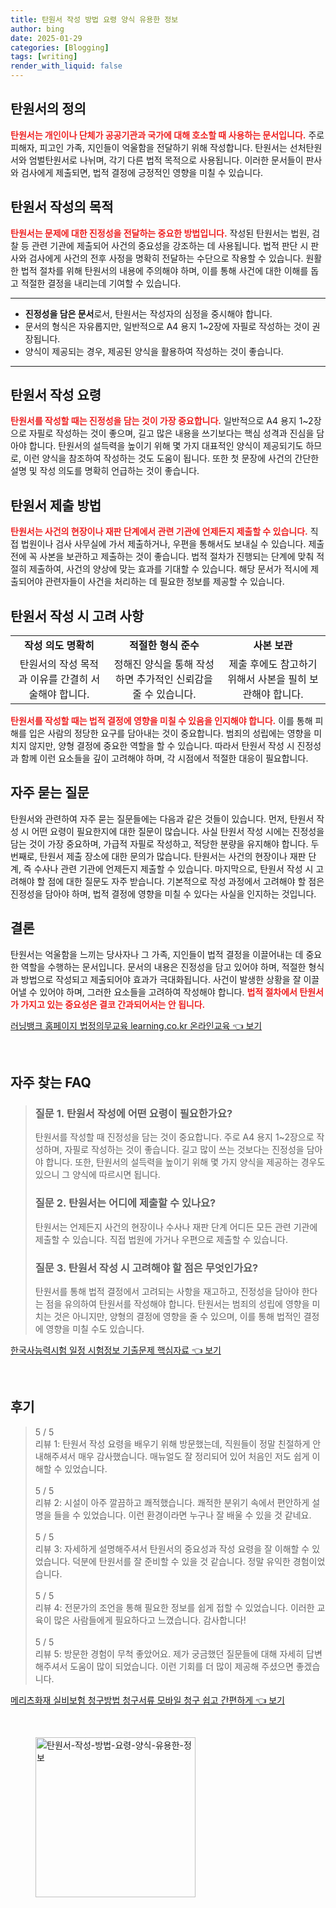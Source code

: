 ```yaml
---
title: 탄원서 작성 방법 요령 양식 유용한 정보
author: bing
date: 2025-01-29
categories: [Blogging]
tags: [writing]
render_with_liquid: false
---
```



<h2 id='탄원서의 정의'>탄원서의 정의</h2>

<p><b><span style="color: #ee2323;">탄원서는 개인이나 단체가 공공기관과 국가에 대해 호소할 때 사용하는 문서입니다.</span></b> 주로 피해자, 피고인 가족, 지인들이 억울함을 전달하기 위해 작성합니다. 탄원서는 선처탄원서와 엄벌탄원서로 나뉘며, 각기 다른 법적 목적으로 사용됩니다. 이러한 문서들이 판사와 검사에게 제출되면, 법적 결정에 긍정적인 영향을 미칠 수 있습니다.</p>

<h2 id='탄원서 작성의 목적'>탄원서 작성의 목적</h2>

<p><b><span style="color: #ee2323;">탄원서는 문제에 대한 진정성을 전달하는 중요한 방법입니다.</span></b> 작성된 탄원서는 법원, 검찰 등 관련 기관에 제출되어 사건의 중요성을 강조하는 데 사용됩니다. 법적 판단 시 판사와 검사에게 사건의 전후 사정을 명확히 전달하는 수단으로 작용할 수 있습니다. 원활한 법적 절차를 위해 탄원서의 내용에 주의해야 하며, 이를 통해 사건에 대한 이해를 돕고 적절한 결정을 내리는데 기여할 수 있습니다.</p>

<hr />

<ul>
    <li><b>진정성을 담은 문서</b>로서, 탄원서는 작성자의 심정을 중시해야 합니다.</li>
    <li>문서의 형식은 자유롭지만, 일반적으로 A4 용지 1~2장에 자필로 작성하는 것이 권장됩니다.</li>
    <li>양식이 제공되는 경우, 제공된 양식을 활용하여 작성하는 것이 좋습니다.</li>
</ul>

<hr />

<h2 id='탄원서 작성 요령'>탄원서 작성 요령</h2>

<p><b><span style="color: #ee2323;">탄원서를 작성할 때는 진정성을 담는 것이 가장 중요합니다.</span></b> 일반적으로 A4 용지 1~2장으로 자필로 작성하는 것이 좋으며, 길고 많은 내용을 쓰기보다는 핵심 성격과 진심을 담아야 합니다. 탄원서의 설득력을 높이기 위해 몇 가지 대표적인 양식이 제공되기도 하므로, 이런 양식을 참조하여 작성하는 것도 도움이 됩니다. 또한 첫 문장에 사건의 간단한 설명 및 작성 의도를 명확히 언급하는 것이 좋습니다.</p>

<h2 id='탄원서 제출 방법'>탄원서 제출 방법</h2>

<p><b><span style="color: #ee2323;">탄원서는 사건의 현장이나 재판 단계에서 관련 기관에 언제든지 제출할 수 있습니다.</span></b> 직접 법원이나 검사 사무실에 가서 제출하거나, 우편을 통해서도 보내실 수 있습니다. 제출 전에 꼭 사본을 보관하고 제출하는 것이 좋습니다. 법적 절차가 진행되는 단계에 맞춰 적절히 제출하여, 사건의 양상에 맞는 효과를 기대할 수 있습니다. 해당 문서가 적시에 제출되어야 관련자들이 사건을 처리하는 데 필요한 정보를 제공할 수 있습니다.</p>

<h2 id='탄원서 작성 시 고려 사항'>탄원서 작성 시 고려 사항</h2>

<table>
    <tr>
        <td style="text-align: center; height: 17px;"><b>작성 의도 명확히</b></td>
        <td style="text-align: center; height: 17px;"><b>적절한 형식 준수</b></td>
        <td style="text-align: center; height: 17px;"><b>사본 보관</b></td>
    </tr>
    <tr>
        <td style="text-align: center; height: 17px;">탄원서의 작성 목적과 이유를 간결히 서술해야 합니다.</td>
        <td style="text-align: center; height: 17px;">정해진 양식을 통해 작성하면 추가적인 신뢰감을 줄 수 있습니다.</td>
        <td style="text-align: center; height: 17px;">제출 후에도 참고하기 위해서 사본을 필히 보관해야 합니다.</td>
    </tr>
</table>

<p><b><span style="color: #ee2323;">탄원서를 작성할 때는 법적 결정에 영향을 미칠 수 있음을 인지해야 합니다.</span></b> 이를 통해 피해를 입은 사람의 정당한 요구를 담아내는 것이 중요합니다. 범죄의 성립에는 영향을 미치지 않지만, 양형 결정에 중요한 역할을 할 수 있습니다. 따라서 탄원서 작성 시 진정성과 함께 이런 요소들을 깊이 고려해야 하며, 각 시점에서 적절한 대응이 필요합니다.</p>

<h2 id='자주 묻는 질문'>자주 묻는 질문</h2>

<p>탄원서와 관련하여 자주 묻는 질문들에는 다음과 같은 것들이 있습니다. 먼저, 탄원서 작성 시 어떤 요령이 필요한지에 대한 질문이 많습니다. 사실 탄원서 작성 시에는 진정성을 담는 것이 가장 중요하며, 가급적 자필로 작성하고, 적당한 분량을 유지해야 합니다. 두 번째로, 탄원서 제출 장소에 대한 문의가 많습니다. 탄원서는 사건의 현장이나 재판 단계, 즉 수사나 관련 기관에 언제든지 제출할 수 있습니다. 마지막으로, 탄원서 작성 시 고려해야 할 점에 대한 질문도 자주 받습니다. 기본적으로 작성 과정에서 고려해야 할 점은 진정성을 담아야 하며, 법적 결정에 영향을 미칠 수 있다는 사실을 인지하는 것입니다.</p>

<h2 id='결론'>결론</h2>

<p>탄원서는 억울함을 느끼는 당사자나 그 가족, 지인들이 법적 결정을 이끌어내는 데 중요한 역할을 수행하는 문서입니다. 문서의 내용은 진정성을 담고 있어야 하며, 적절한 형식과 방법으로 작성되고 제출되어야 효과가 극대화됩니다. 사건이 발생한 상황을 잘 이끌어낼 수 있어야 하며, 그러한 요소들을 고려하여 작성해야 합니다. <b><span style="color: #ee2323;">법적 절차에서 탄원서가 가지고 있는 중요성은 결코 간과되어서는 안 됩니다.</span></b></p>


<p><a class="click-button" title="러닝뱅크 홈페이지 법정의무교육 learning.co.kr 온라인교육" href="https://yellowplanner.github.io/posts/%EB%9F%AC%EB%8B%9D%EB%B1%85%ED%81%AC-%ED%99%88%ED%8E%98%EC%9D%B4%EC%A7%80-%EB%B2%95%EC%A0%95%EC%9D%98%EB%AC%B4%EA%B5%90%EC%9C%A1-learning.co.kr-%EC%98%A8%EB%9D%BC%EC%9D%B8%EA%B5%90%EC%9C%A1/" rel="dofollow">러닝뱅크 홈페이지 법정의무교육 learning.co.kr 온라인교육 👈 보기</a></p><br>
<h2 id='자주_찾는_FAQ'>자주 찾는 FAQ</h2>
<div itemscope="" itemtype="https://schema.org/FAQPage"> 
<blockquote> 
<div itemscope="" itemprop="mainEntity" itemtype="https://schema.org/Question"> 
<h3 itemprop="name">질문 1. 탄원서 작성에 어떤 요령이 필요한가요?</h3> 
<div itemscope="" itemprop="acceptedAnswer" itemtype="https://schema.org/Answer"> 
<span itemprop="text"> 
<p>탄원서를 작성할 때 진정성을 담는 것이 중요합니다. 주로 A4 용지 1~2장으로 작성하며, 자필로 작성하는 것이 좋습니다. 길고 많이 쓰는 것보다는 진정성을 담아야 합니다. 또한, 탄원서의 설득력을 높이기 위해 몇 가지 양식을 제공하는 경우도 있으니 그 양식에 따르시면 됩니다.</p> 
</span> 
</div> 
</div> 
<div itemscope="" itemprop="mainEntity" itemtype="https://schema.org/Question"> 
<h3 itemprop="name">질문 2. 탄원서는 어디에 제출할 수 있나요?</h3> 
<div itemscope="" itemprop="acceptedAnswer" itemtype="https://schema.org/Answer"> 
<span itemprop="text"> 
<p>탄원서는 언제든지 사건의 현장이나 수사나 재판 단계 어디든 모든 관련 기관에 제출할 수 있습니다. 직접 법원에 가거나 우편으로 제출할 수 있습니다.</p> 
</span> 
</div> 
</div> 
<div itemscope="" itemprop="mainEntity" itemtype="https://schema.org/Question"> 
<h3 itemprop="name">질문 3. 탄원서 작성 시 고려해야 할 점은 무엇인가요?</h3> 
<div itemscope="" itemprop="acceptedAnswer" itemtype="https://schema.org/Answer"> 
<span itemprop="text"> 
<p>탄원서를 통해 법적 결정에서 고려되는 사항을 재고하고, 진정성을 담아야 한다는 점을 유의하여 탄원서를 작성해야 합니다. 탄원서는 범죄의 성립에 영향을 미치는 것은 아니지만, 양형의 결정에 영향을 줄 수 있으며, 이를 통해 법적인 결정에 영향을 미칠 수도 있습니다.</p> 
</span> 
</div> 
</div> 
</blockquote> 
</div>
<p><a class="click-button" title="한국사능력시험 일정 시험정보 기출문제 핵심자료" href="https://yellowplanner.github.io/posts/%ED%95%9C%EA%B5%AD%EC%82%AC%EB%8A%A5%EB%A0%A5%EC%8B%9C%ED%97%98-%EC%9D%BC%EC%A0%95-%EC%8B%9C%ED%97%98%EC%A0%95%EB%B3%B4-%EA%B8%B0%EC%B6%9C%EB%AC%B8%EC%A0%9C-%ED%95%B5%EC%8B%AC%EC%9E%90%EB%A3%8C/" rel="dofollow">한국사능력시험 일정 시험정보 기출문제 핵심자료 👈 보기</a></p><br>
<h2 id='후기'>후기</h2>
<div itemscope itemtype="https://schema.org/Product">
  <blockquote>
  <div itemprop="review" itemscope itemtype="https://schema.org/Review">
      <div itemprop="reviewRating" itemscope itemtype="https://schema.org/Rating"> <span itemprop="ratingValue">5</span> / <span itemprop="bestRating">5</span> </div>
      <span itemprop="reviewBody">리뷰 1: 탄원서 작성 요령을 배우기 위해 방문했는데, 직원들이 정말 친절하게 안내해주셔서 매우 감사했습니다. 매뉴얼도 잘 정리되어 있어 처음인 저도 쉽게 이해할 수 있었습니다.</span>
  </div>
  <br>
  <div itemprop="review" itemscope itemtype="https://schema.org/Review">
      <div itemprop="reviewRating" itemscope itemtype="https://schema.org/Rating"> <span itemprop="ratingValue">5</span> / <span itemprop="bestRating">5</span> </div>
      <span itemprop="reviewBody">리뷰 2: 시설이 아주 깔끔하고 쾌적했습니다. 쾌적한 분위기 속에서 편안하게 설명을 들을 수 있었습니다. 이런 환경이라면 누구나 잘 배울 수 있을 것 같네요.</span>
  </div>
  <br>
  <div itemprop="review" itemscope itemtype="https://schema.org/Review">
      <div itemprop="reviewRating" itemscope itemtype="https://schema.org/Rating"> <span itemprop="ratingValue">5</span> / <span itemprop="bestRating">5</span> </div>
      <span itemprop="reviewBody">리뷰 3: 자세하게 설명해주셔서 탄원서의 중요성과 작성 요령을 잘 이해할 수 있었습니다. 덕분에 탄원서를 잘 준비할 수 있을 것 같습니다. 정말 유익한 경험이었습니다.</span>
  </div>
  <br>
  <div itemprop="review" itemscope itemtype="https://schema.org/Review">
      <div itemprop="reviewRating" itemscope itemtype="https://schema.org/Rating"> <span itemprop="ratingValue">5</span> / <span itemprop="bestRating">5</span> </div>
      <span itemprop="reviewBody">리뷰 4: 전문가의 조언을 통해 필요한 정보를 쉽게 접할 수 있었습니다. 이러한 교육이 많은 사람들에게 필요하다고 느꼈습니다. 감사합니다!</span>
  </div>
  <br>
  <div itemprop="review" itemscope itemtype="https://schema.org/Review">
      <div itemprop="reviewRating" itemscope itemtype="https://schema.org/Rating"> <span itemprop="ratingValue">5</span> / <span itemprop="bestRating">5</span> </div>
      <span itemprop="reviewBody">리뷰 5: 방문한 경험이 무척 좋았어요. 제가 궁금했던 질문들에 대해 자세히 답변해주셔서 도움이 많이 되었습니다. 이런 기회를 더 많이 제공해 주셨으면 좋겠습니다.</span>
  </div>
  </blockquote>
</div>
<p><a class="click-button" title="메리츠화재 실비보험 청구방법 청구서류 모바일 청구 쉽고 간편하게" href="https://yellowplanner.github.io/posts/%EB%A9%94%EB%A6%AC%EC%B8%A0%ED%99%94%EC%9E%AC-%EC%8B%A4%EB%B9%84%EB%B3%B4%ED%97%98-%EC%B2%AD%EA%B5%AC%EB%B0%A9%EB%B2%95-%EC%B2%AD%EA%B5%AC%EC%84%9C%EB%A5%98-%EB%AA%A8%EB%B0%94%EC%9D%BC-%EC%B2%AD%EA%B5%AC-%EC%89%BD%EA%B3%A0-%EA%B0%84%ED%8E%B8%ED%95%98%EA%B2%8C/" rel="dofollow">메리츠화재 실비보험 청구방법 청구서류 모바일 청구 쉽고 간편하게 👈 보기</a></p><br>
<figure class="image"><img src="https://yellowplanner.github.io/assets/img/thumbnail/탄원서-작성-방법-요령-양식-유용한-정보.webp" alt="탄원서-작성-방법-요령-양식-유용한-정보" width="256" height="256"></figure>
